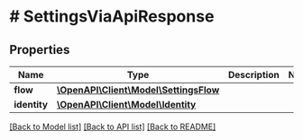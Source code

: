 # # SettingsViaApiResponse

## Properties

Name | Type | Description | Notes
------------ | ------------- | ------------- | -------------
**flow** | [**\OpenAPI\Client\Model\SettingsFlow**](SettingsFlow.md) |  |
**identity** | [**\OpenAPI\Client\Model\Identity**](Identity.md) |  |

[[Back to Model list]](../../README.md#models) [[Back to API list]](../../README.md#endpoints) [[Back to README]](../../README.md)
